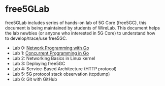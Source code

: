 # free5GLab

free5GLab includes series of hands-on lab of 5G Core (free5GC), this document is being maintained by students of WireLab.
This document helps the lab newbies (or anyone who interested in 5G Core) to understand how to develop/trace/use free5GC.
* Lab 0: [Network Programming with Go](https://github.com/ianchen0119/free5GLab/blob/master/lab0/README.md)
* Lab 1: [Concurrent Programming in Go](https://github.com/ianchen0119/free5GLab/blob/master/lab1/README.md)
* Lab 2: Networking Basics in Linux kernel
* Lab 3: Deploying free5GC
* Lab 4: Service-Based Architecture (HTTP protocol)
* Lab 5: 5G protocol stack observation (tcpdump)
* Lab 6: Git with GitHub